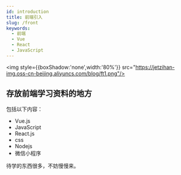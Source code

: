 ```yaml
---
id: introduction
title: 前端引入
slug: /front
keywords:
  - 前端
  - Vue
  - React
  - JavaScript
---
```


<img style={{boxShadow:'none',width:'80%'}} src="https://jetzihan-img.oss-cn-beijing.aliyuncs.com/blog/ft1.png"/>

## 存放前端学习资料的地方

包括以下内容：  

- Vue.js
- JavaScript
- React.js
- css
- Nodejs
- 微信小程序

待学的东西很多，不妨慢慢来。
